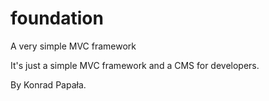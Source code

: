 ﻿# foundation
A very simple MVC framework

It's just a simple MVC framework and a CMS for developers.

By Konrad Papała.


